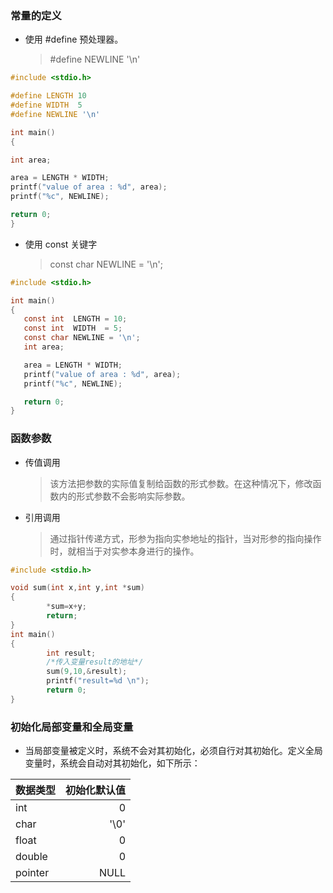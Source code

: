 ### 常量的定义

- 使用 #define 预处理器。
  > #define NEWLINE '\n'
```c
#include <stdio.h>

#define LENGTH 10   
#define WIDTH  5
#define NEWLINE '\n'

int main()
{

int area;  

area = LENGTH * WIDTH;
printf("value of area : %d", area);
printf("%c", NEWLINE);

return 0;
}

```

- 使用 const 关键字
  > const char NEWLINE = '\n';
```c
#include <stdio.h>

int main()
{
   const int  LENGTH = 10;
   const int  WIDTH  = 5;
   const char NEWLINE = '\n';
   int area;  

   area = LENGTH * WIDTH;
   printf("value of area : %d", area);
   printf("%c", NEWLINE);

   return 0;
}
```

### 函数参数

- 传值调用
  > 该方法把参数的实际值复制给函数的形式参数。在这种情况下，修改函数内的形式参数不会影响实际参数。

- 引用调用
  >通过指针传递方式，形参为指向实参地址的指针，当对形参的指向操作时，就相当于对实参本身进行的操作。

```c
#include <stdio.h>

void sum(int x,int y,int *sum)
{
        *sum=x+y;
        return;
}
int main()
{
        int result;
        /*传入变量result的地址*/
        sum(9,10,&result);
        printf("result=%d \n");
        return 0;
}

```

### 初始化局部变量和全局变量
- 当局部变量被定义时，系统不会对其初始化，必须自行对其初始化。定义全局变量时，系统会自动对其初始化，如下所示：

|数据类型 | 初始化默认值|
|------- |----------:  |
|int     | 0           |
|char    | '\0'        |
|float   | 0           |
|double  | 0           |
|pointer | NULL        |

